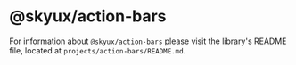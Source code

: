 # @skyux/action-bars

For information about `@skyux/action-bars` please visit the library's README file, located at `projects/action-bars/README.md`.
